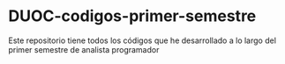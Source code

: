 # DUOC-codigos-primer-semestre
Este repositorio tiene todos los códigos que he desarrollado a lo largo del primer semestre de analista programador
